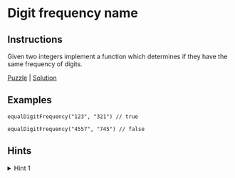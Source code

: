 # Digit frequency name

## Instructions

Given two integers implement a function which determines if they have the same frequency of digits.

[Puzzle](DigitFrequency.kt) | [Solution](DigitFrequencySolution.kt)

## Examples

```
equalDigitFrequency("123", "321") // true

equalDigitFrequency("4557", "745") // false
```

## Hints

<details>
<summary>Hint 1</summary>
Use frequency map
</details>
